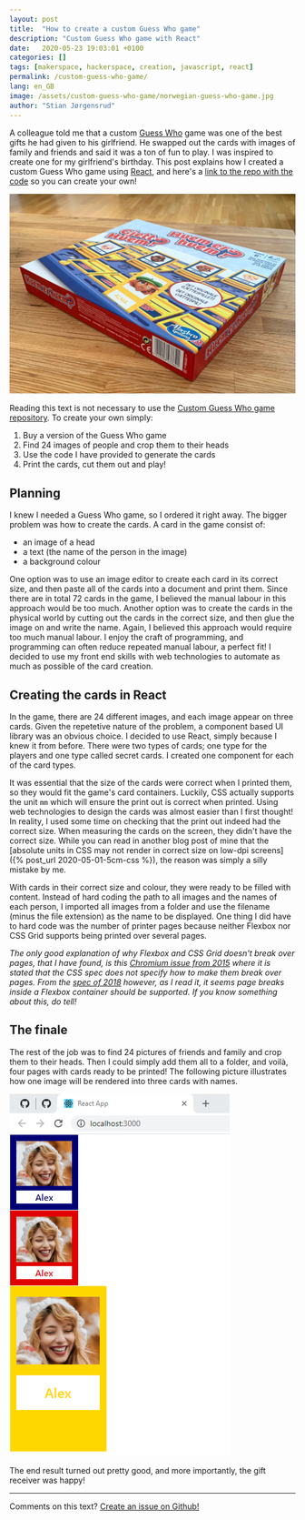 ```yaml
---
layout: post
title:  "How to create a custom Guess Who game"
description: "Custom Guess Who game with React"
date:   2020-05-23 19:03:01 +0100
categories: []
tags: [makerspace, hackerspace, creation, javascript, react]
permalink: /custom-guess-who-game/
lang: en_GB
image: /assets/custom-guess-who-game/norwegian-guess-who-game.jpg
author: "Stian Jørgensrud"
---
```


A colleague told me that a custom [Guess Who](https://en.wikipedia.org/wiki/Guess_Who%3F) game was one of the best gifts he had given to his girlfriend. He swapped out the cards with images of family and friends and said it was a ton of fun to play. I was inspired to create one for my girlfriend's birthday. This post explains how I created a custom Guess Who game using [React](https://reactjs.org/), and here's a [link to the repo with the code](https://github.com/Sti2nd/custom-guess-who) so you can create your own!

![Norwegian version of the Guess Who game](/assets/custom-guess-who-game/norwegian-guess-who-game.jpg)

Reading this text is not necessary to use the [Custom Guess Who game repository](https://github.com/Sti2nd/custom-guess-who). To create your own simply:

1. Buy a version of the Guess Who game
2. Find 24 images of people and crop them to their heads
3. Use the code I have provided to generate the cards
4. Print the cards, cut them out and play!

## Planning

I knew I needed a Guess Who game, so I ordered it right away. The bigger problem was how to create the cards. A card in the game consist of:

- an image of a head
- a text (the name of the person in the image)
- a background colour

One option was to use an image editor to create each card in its correct size, and then paste all of the cards into a document and print them. Since there are in total 72 cards in the game, I believed the manual labour in this approach would be too much. Another option was to create the cards in the physical world by cutting out the cards in the correct size, and then glue the image on and write the name. Again, I believed this approach would require too much manual labour. I enjoy the craft of programming, and programming can often reduce repeated manual labour, a perfect fit! I decided to use my front end skills with web technologies to automate as much as possible of the card creation.

## Creating the cards in React

In the game, there are 24 different images, and each image appear on three cards. Given the repetetive nature of the problem, a component based UI library was an obvious choice. I decided to use React, simply because I knew it from before. There were two types of cards; one type for the players and one type called secret cards. I created one component for each of the card types.

It was essential that the size of the cards were correct when I printed them, so they would fit the game's card containers. Luckily, CSS actually supports the unit `mm` which will ensure the print out is correct when printed. Using web technologies to design the cards was almost easier than I first thought! In reality, I used some time on checking that the print out indeed had the correct size. When measuring the cards on the screen, they didn't have the correct size. While you can read in another blog post of mine that the [absolute units in CSS may not render in correct size on low-dpi screens]({% post_url 2020-05-01-5cm-css %}), the reason was simply a silly mistake by me.

With cards in their correct size and colour, they were ready to be filled with content. Instead of hard coding the path to all images and the names of each person, I imported all images from a folder and use the filename (minus the file extension) as the name to be displayed. One thing I did have to hard code was the number of printer pages because neither Flexbox nor CSS Grid supports being printed over several pages.

*The only good explanation of why Flexbox and CSS Grid doesn't break over pages, that I have found, is this [Chromium issue from 2015](https://bugs.chromium.org/p/chromium/issues/detail?id=473481) where it is stated that the CSS spec does not specify how to make them break over pages. From the [spec of 2018](https://www.w3.org/TR/css-flexbox-1/#pagination) however, as I read it, it seems page breaks inside a Flexbox container should be supported. If you know something about this, do tell!*

## The finale

The rest of the job was to find 24 pictures of friends and family and crop them to their heads. Then I could simply add them all to a folder, and voilà, four pages with cards ready to be printed! The following picture illustrates how one image will be rendered into three cards with names.

![Screenshot of the Guess Who React app](/assets/custom-guess-who-game/guess-who-chrome-screenshot.png)

The end result turned out pretty good, and more importantly, the gift receiver was happy!

---

Comments on this text? [Create an issue on Github!](https://github.com/Sti2nd/sti2nd.github.io/issues)
